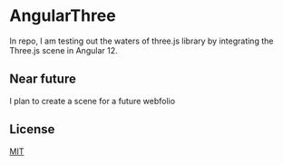 # AngularThree

In repo, I am testing out the waters of three.js library by integrating the Three.js scene in Angular 12.

## Near future

I plan to create a scene for a future webfolio

## License
[MIT](https://choosealicense.com/licenses/mit/)
